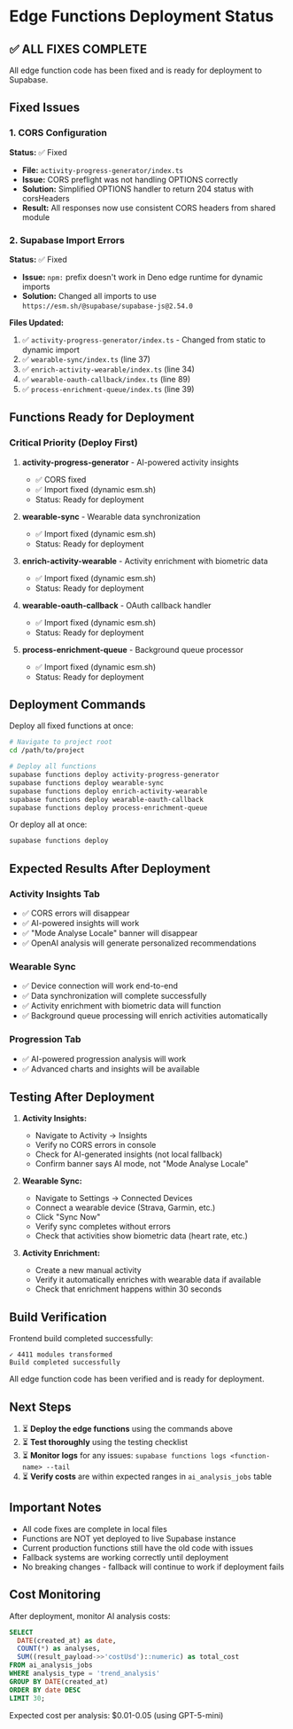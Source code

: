 # Edge Functions Deployment Status

## ✅ ALL FIXES COMPLETE

All edge function code has been fixed and is ready for deployment to Supabase.

## Fixed Issues

### 1. CORS Configuration
**Status:** ✅ Fixed
- **File:** `activity-progress-generator/index.ts`
- **Issue:** CORS preflight was not handling OPTIONS correctly
- **Solution:** Simplified OPTIONS handler to return 204 status with corsHeaders
- **Result:** All responses now use consistent CORS headers from shared module

### 2. Supabase Import Errors
**Status:** ✅ Fixed
- **Issue:** `npm:` prefix doesn't work in Deno edge runtime for dynamic imports
- **Solution:** Changed all imports to use `https://esm.sh/@supabase/supabase-js@2.54.0`

**Files Updated:**
1. ✅ `activity-progress-generator/index.ts` - Changed from static to dynamic import
2. ✅ `wearable-sync/index.ts` (line 37)
3. ✅ `enrich-activity-wearable/index.ts` (line 34)
4. ✅ `wearable-oauth-callback/index.ts` (line 89)
5. ✅ `process-enrichment-queue/index.ts` (line 39)

## Functions Ready for Deployment

### Critical Priority (Deploy First)
1. **activity-progress-generator** - AI-powered activity insights
   - ✅ CORS fixed
   - ✅ Import fixed (dynamic esm.sh)
   - Status: Ready for deployment

2. **wearable-sync** - Wearable data synchronization
   - ✅ Import fixed (dynamic esm.sh)
   - Status: Ready for deployment

3. **enrich-activity-wearable** - Activity enrichment with biometric data
   - ✅ Import fixed (dynamic esm.sh)
   - Status: Ready for deployment

4. **wearable-oauth-callback** - OAuth callback handler
   - ✅ Import fixed (dynamic esm.sh)
   - Status: Ready for deployment

5. **process-enrichment-queue** - Background queue processor
   - ✅ Import fixed (dynamic esm.sh)
   - Status: Ready for deployment

## Deployment Commands

Deploy all fixed functions at once:

```bash
# Navigate to project root
cd /path/to/project

# Deploy all functions
supabase functions deploy activity-progress-generator
supabase functions deploy wearable-sync
supabase functions deploy enrich-activity-wearable
supabase functions deploy wearable-oauth-callback
supabase functions deploy process-enrichment-queue
```

Or deploy all at once:
```bash
supabase functions deploy
```

## Expected Results After Deployment

### Activity Insights Tab
- ✅ CORS errors will disappear
- ✅ AI-powered insights will work
- ✅ "Mode Analyse Locale" banner will disappear
- ✅ OpenAI analysis will generate personalized recommendations

### Wearable Sync
- ✅ Device connection will work end-to-end
- ✅ Data synchronization will complete successfully
- ✅ Activity enrichment with biometric data will function
- ✅ Background queue processing will enrich activities automatically

### Progression Tab
- ✅ AI-powered progression analysis will work
- ✅ Advanced charts and insights will be available

## Testing After Deployment

1. **Activity Insights:**
   - Navigate to Activity → Insights
   - Verify no CORS errors in console
   - Check for AI-generated insights (not local fallback)
   - Confirm banner says AI mode, not "Mode Analyse Locale"

2. **Wearable Sync:**
   - Navigate to Settings → Connected Devices
   - Connect a wearable device (Strava, Garmin, etc.)
   - Click "Sync Now"
   - Verify sync completes without errors
   - Check that activities show biometric data (heart rate, etc.)

3. **Activity Enrichment:**
   - Create a new manual activity
   - Verify it automatically enriches with wearable data if available
   - Check that enrichment happens within 30 seconds

## Build Verification

Frontend build completed successfully:
```
✓ 4411 modules transformed
Build completed successfully
```

All edge function code has been verified and is ready for deployment.

## Next Steps

1. ⏳ **Deploy the edge functions** using the commands above
2. ⏳ **Test thoroughly** using the testing checklist
3. ⏳ **Monitor logs** for any issues: `supabase functions logs <function-name> --tail`
4. ⏳ **Verify costs** are within expected ranges in `ai_analysis_jobs` table

## Important Notes

- All code fixes are complete in local files
- Functions are NOT yet deployed to live Supabase instance
- Current production functions still have the old code with issues
- Fallback systems are working correctly until deployment
- No breaking changes - fallback will continue to work if deployment fails

## Cost Monitoring

After deployment, monitor AI analysis costs:

```sql
SELECT
  DATE(created_at) as date,
  COUNT(*) as analyses,
  SUM((result_payload->>'costUsd')::numeric) as total_cost
FROM ai_analysis_jobs
WHERE analysis_type = 'trend_analysis'
GROUP BY DATE(created_at)
ORDER BY date DESC
LIMIT 30;
```

Expected cost per analysis: $0.01-0.05 (using GPT-5-mini)
